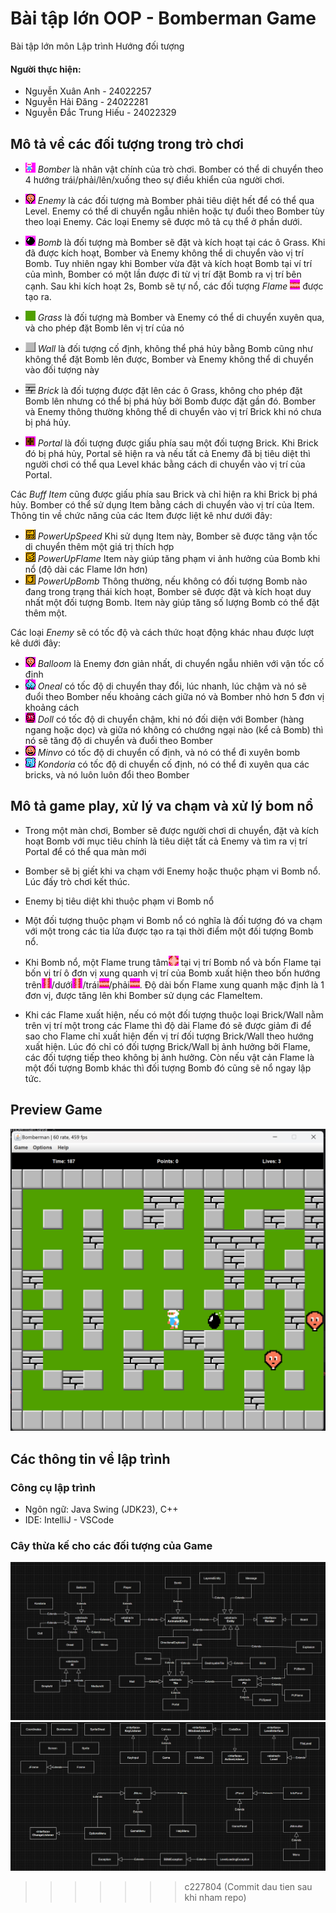 # Bài tập lớn OOP - Bomberman Game

Bài tập lớn môn Lập trình Hướng đối tượng
#### Người thực hiện:

- Nguyễn Xuân Anh - 24022257
- Nguyễn Hải Đăng - 24022281
- Nguyễn Đắc Trung Hiếu - 24022329

## Mô tả về các đối tượng trong trò chơi

- ![](src/resources/sprites/player_down.png) *Bomber* là nhân vật chính của trò chơi. Bomber có thể di chuyển theo 4 hướng trái/phải/lên/xuống theo sự điều khiển của người chơi.
- ![](src/resources/sprites/balloom_left1.png) *Enemy* là các đối tượng mà Bomber phải tiêu diệt hết để có thể qua Level. Enemy có thể di chuyển ngẫu nhiên hoặc tự đuổi theo Bomber tùy theo loại Enemy. Các loại Enemy sẽ được mô tả cụ thể ở phần dưới.
- ![](src/resources/sprites/bomb.png) *Bomb* là đối tượng mà Bomber sẽ đặt và kích hoạt tại các ô Grass. Khi đã được kích hoạt, Bomber và Enemy không thể di chuyển vào vị trí Bomb. Tuy nhiên ngay khi Bomber vừa đặt và kích hoạt Bomb tại ví trí của mình, Bomber có một lần được đi từ vị trí đặt Bomb ra vị trí bên cạnh. Sau khi kích hoạt 2s, Bomb sẽ tự nổ, các đối tượng *Flame* ![](src/resources/sprites/explosion_horizontal.png) được tạo ra.


- ![](src/resources/sprites/grass.png) *Grass* là đối tượng mà Bomber và Enemy có thể di chuyển xuyên qua, và cho phép đặt Bomb lên vị trí của nó
- ![](src/resources/sprites/wall.png) *Wall* là đối tượng cố định, không thể phá hủy bằng Bomb cũng như không thể đặt Bomb lên được, Bomber và Enemy không thể di chuyển vào đối tượng này
- ![](src/resources/sprites/brick.png) *Brick* là đối tượng được đặt lên các ô Grass, không cho phép đặt Bomb lên nhưng có thể bị phá hủy bởi Bomb được đặt gần đó. Bomber và Enemy thông thường không thể di chuyển vào vị trí Brick khi nó chưa bị phá hủy.


- ![](src/resources/sprites/portal.png) *Portal* là đối tượng được giấu phía sau một đối tượng Brick. Khi Brick đó bị phá hủy, Portal sẽ hiện ra và nếu tất cả Enemy đã bị tiêu diệt thì người chơi có thể qua Level khác bằng cách di chuyển vào vị trí của Portal.

Các *Buff Item* cũng được giấu phía sau Brick và chỉ hiện ra khi Brick bị phá hủy. Bomber có thể sử dụng Item bằng cách di chuyển vào vị trí của Item. Thông tin về chức năng của các Item được liệt kê như dưới đây:
- ![](src/resources/sprites/powerup_speed.png) *PowerUpSpeed* Khi sử dụng Item này, Bomber sẽ được tăng vận tốc di chuyển thêm một giá trị thích hợp
- ![](src/resources/sprites/powerup_flames.png) *PowerUpFlame* Item này giúp tăng phạm vi ảnh hưởng của Bomb khi nổ (độ dài các Flame lớn hơn)
- ![](src/resources/sprites/powerup_bombs.png) *PowerUpBomb* Thông thường, nếu không có đối tượng Bomb nào đang trong trạng thái kích hoạt, Bomber sẽ được đặt và kích hoạt duy nhất một đối tượng Bomb. Item này giúp tăng số lượng Bomb có thể đặt thêm một.

Các loại *Enemy* sẽ có tốc độ và cách thức hoạt động khác nhau được lượt kê dưới đây:
- ![](src/resources/sprites/balloom_left1.png) *Balloom* là Enemy đơn giản nhất, di chuyển ngẫu nhiên với vận tốc cố định
- ![](src/resources/sprites/oneal_left1.png) *Oneal* có tốc độ di chuyển thay đổi, lúc nhanh, lúc chậm và nó sẽ đuổi theo Bomber nếu khoảng cách giữa nó và Bomber nhỏ hơn 5 đơn vị khoảng cách
- ![](src/resources/sprites/doll_left1.png) *Doll* có tốc độ di chuyển chậm, khi nó đối diện với Bomber (hàng ngang hoặc dọc) và giữa nó không có chướng ngại nào (kể cả Bomb) thì nó sẽ tăng độ di chuyển và đuổi theo Bomber
- ![](src/resources/sprites/minvo_left1.png) *Minvo* có tốc độ di chuyển cố định, và nó có thể đi xuyên bomb
- ![](src/resources/sprites/kondoria_left1.png) *Kondoria* có tốc độ di chuyển cố định, nó có thể đi xuyên qua các bricks, và nó luôn luôn đổi theo Bomber

## Mô tả game play, xử lý va chạm và xử lý bom nổ
- Trong một màn chơi, Bomber sẽ được người chơi di chuyển, đặt và kích hoạt Bomb với mục tiêu chính là tiêu diệt tất cả Enemy và tìm ra vị trí Portal để có thể qua màn mới
- Bomber sẽ bị giết khi va chạm với Enemy hoặc thuộc phạm vi Bomb nổ. Lúc đấy trò chơi kết thúc.
- Enemy bị tiêu diệt khi thuộc phạm vi Bomb nổ
- Một đối tượng thuộc phạm vi Bomb nổ có nghĩa là đối tượng đó va chạm với một trong các tia lửa được tạo ra tại thời điểm một đối tượng Bomb nổ.

- Khi Bomb nổ, một Flame trung tâm![](src/resources/sprites/bomb_exploded.png) tại vị trí Bomb nổ và bốn Flame tại bốn vị trí ô đơn vị xung quanh vị trí của Bomb xuất hiện theo bốn hướng trên![](src/resources/sprites/explosion_vertical.png)/dưới![](src/resources/sprites/explosion_vertical.png)/trái![](src/resources/sprites/explosion_horizontal.png)/phải![](src/resources/sprites/explosion_horizontal.png). Độ dài bốn Flame xung quanh mặc định là 1 đơn vị, được tăng lên khi Bomber sử dụng các FlameItem.
- Khi các Flame xuất hiện, nếu có một đối tượng thuộc loại Brick/Wall nằm trên vị trí một trong các Flame thì độ dài Flame đó sẽ được giảm đi để sao cho Flame chỉ xuất hiện đến vị trí đối tượng Brick/Wall theo hướng xuất hiện. Lúc đó chỉ có đối tượng Brick/Wall bị ảnh hưởng bởi Flame, các đối tượng tiếp theo không bị ảnh hưởng. Còn nếu vật cản Flame là một đối tượng Bomb khác thì đối tượng Bomb đó cũng sẽ nổ ngay lập tức.

## Preview Game
![](src/resources/preview/prv1.png)

## Các thông tin về lập trình
### Công cụ lập trình

- Ngôn ngữ: Java Swing (JDK23), C++
- IDE: IntelliJ - VSCode
### Cây thừa kế cho các đối tượng của Game

![](src/resources/uml/uml1.png)
![](src/resources/uml/uml2.png)


>>>>>>> c227804 (Commit dau tien sau khi nham repo)
